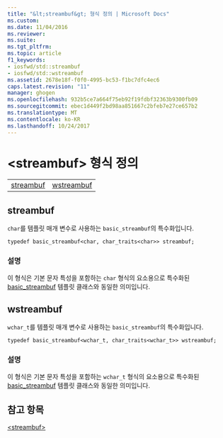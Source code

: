 ```yaml
---
title: "&lt;streambuf&gt; 형식 정의 | Microsoft Docs"
ms.custom: 
ms.date: 11/04/2016
ms.reviewer: 
ms.suite: 
ms.tgt_pltfrm: 
ms.topic: article
f1_keywords:
- iosfwd/std::streambuf
- iosfwd/std::wstreambuf
ms.assetid: 2678e18f-f0f0-4995-bc53-f1bc7dfc4ec6
caps.latest.revision: "11"
manager: ghogen
ms.openlocfilehash: 932b5ce7a664f75eb92f19fdbf32363b9300fb09
ms.sourcegitcommit: ebec1d449f2bd98aa851667c2bfeb7e27ce657b2
ms.translationtype: MT
ms.contentlocale: ko-KR
ms.lasthandoff: 10/24/2017
---
```

# <a name="ltstreambufgt-typedefs"></a>&lt;streambuf&gt; 형식 정의
|||  
|-|-|  
|[streambuf](#streambuf)|[wstreambuf](#wstreambuf)|  
  
##  <a name="streambuf"></a>  streambuf  
 `char`를 템플릿 매개 변수로 사용하는 `basic_streambuf`의 특수화입니다.  
  
```
typedef basic_streambuf<char, char_traits<char>> streambuf;
```  
  
### <a name="remarks"></a>설명  
 이 형식은 기본 문자 특성을 포함하는 `char` 형식의 요소용으로 특수화된 [basic_streambuf](../standard-library/basic-streambuf-class.md) 템플릿 클래스와 동일한 의미입니다.  
  
##  <a name="wstreambuf"></a>  wstreambuf  
 `wchar_t`를 템플릿 매개 변수로 사용하는 `basic_streambuf`의 특수화입니다.  
  
```
typedef basic_streambuf<wchar_t, char_traits<wchar_t>> wstreambuf;
```  
  
### <a name="remarks"></a>설명  
 이 형식은 기본 문자 특성을 포함하는 `wchar_t` 형식의 요소용으로 특수화된 [basic_streambuf](../standard-library/basic-streambuf-class.md) 템플릿 클래스와 동일한 의미입니다.  
  
## <a name="see-also"></a>참고 항목  
 [\<streambuf>](../standard-library/streambuf.md)



